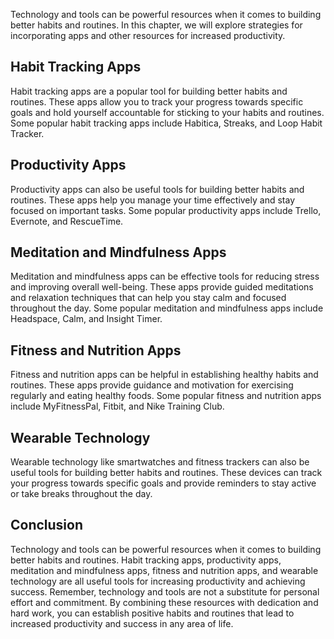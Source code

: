 
Technology and tools can be powerful resources when it comes to building better habits and routines. In this chapter, we will explore strategies for incorporating apps and other resources for increased productivity.

Habit Tracking Apps
-------------------

Habit tracking apps are a popular tool for building better habits and routines. These apps allow you to track your progress towards specific goals and hold yourself accountable for sticking to your habits and routines. Some popular habit tracking apps include Habitica, Streaks, and Loop Habit Tracker.

Productivity Apps
-----------------

Productivity apps can also be useful tools for building better habits and routines. These apps help you manage your time effectively and stay focused on important tasks. Some popular productivity apps include Trello, Evernote, and RescueTime.

Meditation and Mindfulness Apps
-------------------------------

Meditation and mindfulness apps can be effective tools for reducing stress and improving overall well-being. These apps provide guided meditations and relaxation techniques that can help you stay calm and focused throughout the day. Some popular meditation and mindfulness apps include Headspace, Calm, and Insight Timer.

Fitness and Nutrition Apps
--------------------------

Fitness and nutrition apps can be helpful in establishing healthy habits and routines. These apps provide guidance and motivation for exercising regularly and eating healthy foods. Some popular fitness and nutrition apps include MyFitnessPal, Fitbit, and Nike Training Club.

Wearable Technology
-------------------

Wearable technology like smartwatches and fitness trackers can also be useful tools for building better habits and routines. These devices can track your progress towards specific goals and provide reminders to stay active or take breaks throughout the day.

Conclusion
----------

Technology and tools can be powerful resources when it comes to building better habits and routines. Habit tracking apps, productivity apps, meditation and mindfulness apps, fitness and nutrition apps, and wearable technology are all useful tools for increasing productivity and achieving success. Remember, technology and tools are not a substitute for personal effort and commitment. By combining these resources with dedication and hard work, you can establish positive habits and routines that lead to increased productivity and success in any area of life.
